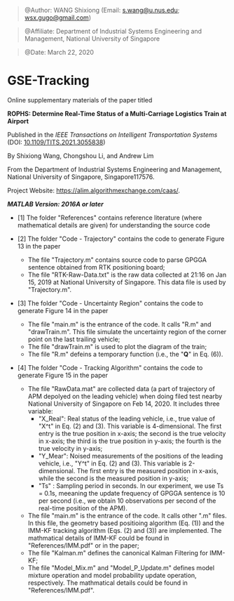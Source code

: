 > @Author: WANG Shixiong (Email: <s.wang@u.nus.edu>; <wsx.gugo@gmail.com>)

> @Affiliate: Department of Industrial Systems Engineering and Management, National University of Singapore

> @Date: March 22, 2020

# GSE-Tracking

Online supplementary materials of the paper titled 

**ROPHS: Determine Real-Time Status of a Multi-Carriage Logistics Train at Airport**

Published in the _IEEE Transactions on Intelligent Transportation Systems_ (DOI: [10.1109/TITS.2021.3055838](https://ieeexplore.ieee.org/document/9352528))

By Shixiong Wang, Chongshou Li, and Andrew Lim

From the Department of Industrial Systems Engineering and Management, National University of Singapore, Singapore117576. 

Project Website: <https://alim.algorithmexchange.com/caas/>.



***MATLAB Version: 2016A or later***

* [1] The folder "References" contains reference literature (where mathematical details are given) for understanding the source code

* [2] The folder "Code - Trajectory" contains the code to generate Figure 13 in the paper
  - The file "Trajectory.m" contains source code to parse GPGGA sentence obtained from RTK positioning board;
  - The file "RTK-Raw-Data.txt" is the raw data collected at 21:16 on Jan 15, 2019 at National University of Singapore. This data file is used by "Trajectory.m".

* [3] The folder "Code - Uncertainty Region" contains the code to generate Figure 14 in the paper
  - The file "main.m" is the entrance of the code. It calls "R.m" and "drawTrain.m". This file simulate the uncertainty region of the corner point on the last trailing vehicle;
  - The file "drawTrain.m" is used to plot the diagram of the train;
  - The file "R.m" defeins a temporary function (i.e., the "**Q**" in Eq. (6)).

* [4] The folder "Code - Tracking Algorithm" contains the code to generate Figure 15 in the paper
  - The file "RawData.mat" are collected data (a part of trajectory of APM depolyed on the leading vehicle) when doing filed test nearby National University of Singapore on Feb 14, 2020. It includes three variable:
    + "X_Real": Real status of the leading vehicle, i.e., true value of "X^t" in Eq. (2) and (3). This variable is 4-dimensional. The first entry is the true position in x-axis; the second is the true velocity in x-axis; the third is the true position in y-axis; the fourth is the true velocity in y-axis; 
    + "Y_Mear": Noised measurements of the positions of the leading vehicle, i.e., "Y^t" in Eq. (2) and (3). This variable is 2-dimensional. The first entry is the measured position in x-axis, while the second is the measured position in y-axis;
    + "Ts"    : Sampling period in seconds. In our experiment, we use Ts = 0.1s, meeaning the update frequency of GPGGA sentence is 10 per second (i.e., we obtain 10 observations per second of the real-time position of the APM).
  - The file "main.m" is the entrance of the code. It calls other ".m" files. In this file, the geometry based positioing algorithm (Eq. (1)) and the IMM-KF tracking algorithm (Eqs. (2) and (3)) are implemented. The mathmatical details of IMM-KF could be found in "References/IMM.pdf" or in the paper;
  - The file "Kalman.m" defines the canonical Kalman Filtering for IMM-KF;
  - The file "Model_Mix.m" and "Model_P_Update.m" defines model mixture operation and model probability update operation, respectively. The mathmatical details could be found in "References/IMM.pdf".
